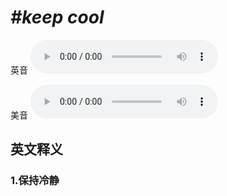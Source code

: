 # ***\#keep cool*** 
英音
<audio src="./media/keep cool1.aac" controls="controls"></audio>

美音
<audio src="./media/keep cool2.aac" controls="controls"></audio>



  

英文释义
---
### 1.**保持冷静**  


